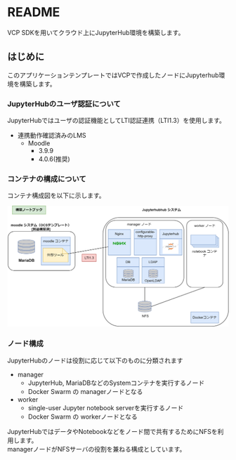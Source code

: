 # README

VCP SDKを用いてクラウド上にJupyterHub環境を構築します。

## はじめに

このアプリケーションテンプレートではVCPで作成したノードにJupyterhub環境を構築します。

### JupyterHubのユーザ認証について

JupyterHubではユーザの認証機能としてLTI認証連携（LTI1.3）を使用します。  
- 連携動作確認済みのLMS
    - Moodle
        - 3.9.9
        - 4.0.6(推奨)

### コンテナの構成について

コンテナ構成図を以下に示します。

![モジュール構成_base](images/jh-base.png)

### ノード構成

JupyterHubのノードは役割に応じて以下のものに分類されます

* manager
    - JupyterHub, MariaDBなどのSystemコンテナを実行するノード
    - Docker Swarm の managerノードとなる
* worker
    - single-user Jupyter notebook serverを実行するノード
    - Docker Swarm の workerノードとなる
    
JupyterHubではデータやNotebookなどをノード間で共有するためにNFSを利用します。  
managerノードがNFSサーバの役割を兼ねる構成としています。
